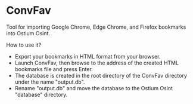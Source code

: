 # ConvFav

Tool for importing Google Chrome, Edge Chrome, and Firefox bookmarks into Ostium Osint.

How to use it?

- Export your bookmarks in HTML format from your browser.
- Launch ConvFav, then browse to the address of the created HTML bookmarks file and press Enter.
- The database is created in the root directory of the ConvFav directory under the name "output.db".
- Rename "output.db" and move the database to the Ostium Osint "database" directory.
